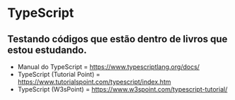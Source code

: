# TypeScript 

## Testando códigos que estão dentro de livros que estou estudando.

* Manual do TypeScript = https://www.typescriptlang.org/docs/
* TypeScript (Tutorial Point) = https://www.tutorialspoint.com/typescript/index.htm
* TypeScript (W3sPoint) = https://www.w3spoint.com/typescript-tutorial/

